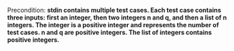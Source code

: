 Precondition: **stdin contains multiple test cases. Each test case contains three inputs: first an integer, then two integers n and q, and then a list of n integers. The integer is a positive integer and represents the number of test cases. n and q are positive integers. The list of integers contains positive integers.**